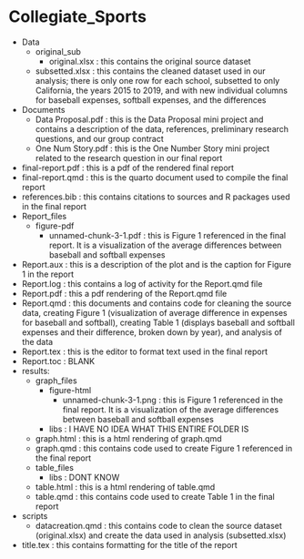 # Collegiate_Sports

* Data
	* original_sub
		* original.xlsx : this contains the original source dataset 
	* subsetted.xlsx : this contains the cleaned dataset used in our analysis; there is only one row for each school, subsetted to only California, the years 2015 to 2019, and with new individual columns for baseball expenses, softball expenses, and the differences
 * Documents
  	* Data Proposal.pdf : this is the Data Proposal mini project and contains a description of the data, references, preliminary research questions, and our group contract
	* One Num Story.pdf : this is the One Number Story mini project related to the research question in our final report
 * final-report.pdf : this is a pdf of the rendered final report
 * final-report.qmd : this is the quarto document used to compile the final report
 * references.bib : this contains citations to sources and R packages used in the final report
 * Report_files
	* figure-pdf
 		* unnamed-chunk-3-1.pdf : this is Figure 1 referenced in the final report. It is a visualization of the average differences between baseball and softball expenses
 * Report.aux : this is a description of  the plot and is the caption for Figure 1 in the report
 * Report.log : this contains a log of activity for the Report.qmd file
 * Report.pdf : this a pdf rendering of the Report.qmd file
 * Report.qmd : this documents and contains code for cleaning the source data, creating Figure 1 (visualization of average difference in expenses for baseball and softball), creating Table 1 (displays baseball and softball expenses and their difference, broken down by year), and analysis of the data
 * Report.tex : this is the editor to format text used in the final report
 * Report.toc : BLANK
 * results:
	* graph_files
		* figure-html
			* unnamed-chunk-3-1.png : this is Figure 1 referenced in the final report. It is a visualization of the average differences between baseball and softball expenses
		* libs : I HAVE NO IDEA WHAT THIS ENTIRE FOLDER IS
	* graph.html : this is a html rendering of graph.qmd
	* graph.qmd : this contains code used to create Figure 1 referenced in the final report
	* table_files
		* libs : DONT KNOW
	* table.html : this is a html rendering of table.qmd
	* table.qmd : this contains code used to create Table 1 in the final report
 * scripts
	* datacreation.qmd : this contains code to clean the source dataset (original.xlsx) and create the data used in analysis (subsetted.xlsx)
 * title.tex : this contains formatting for the title of the report
